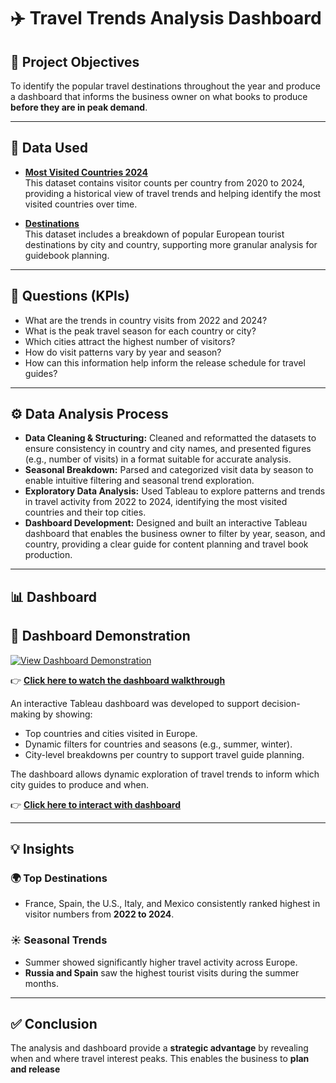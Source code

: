 # ✈️ Travel Trends Analysis Dashboard

## 🎯 Project Objectives
To identify the popular travel destinations throughout the year and produce a dashboard that informs the business owner on what books to produce **before they are in peak demand**.

---

## 📂 Data Used

- **[Most Visited Countries 2024](https://docs.google.com/spreadsheets/d/1TxoJAMxUGXyDRznaPhSn2ojQVrwM__vyeUMEGf38Bvs/edit?usp=sharing)**  
  This dataset contains visitor counts per country from 2020 to 2024, providing a historical view of travel trends and helping identify the most visited countries over time.

- **[Destinations](https://docs.google.com/spreadsheets/d/18iYUQ6OC5b1jyALpI_gCIhPFs6DpM71GOxUUWBuL57w/edit?usp=sharing)**  
  This dataset includes a breakdown of popular European tourist destinations by city and country, supporting more granular analysis for guidebook planning.


---

## 📌 Questions (KPIs)
- What are the trends in country visits from 2022 and 2024?
- What is the peak travel season for each country or city?
- Which cities attract the highest number of visitors?
- How do visit patterns vary by year and season?
- How can this information help inform the release schedule for travel guides?

---

## ⚙️ Data Analysis Process

- **Data Cleaning & Structuring:** Cleaned and reformatted the datasets to ensure consistency in country and city names, and presented figures (e.g., number of visits) in a format suitable for accurate analysis.
- **Seasonal Breakdown:** Parsed and categorized visit data by season to enable intuitive filtering and seasonal trend exploration.
- **Exploratory Data Analysis:** Used Tableau to explore patterns and trends in travel activity from 2022 to 2024, identifying the most visited countries and their top cities.
- **Dashboard Development:** Designed and built an interactive Tableau dashboard that enables the business owner to filter by year, season, and country, providing a clear guide for content planning and travel book production.


---

## 📊 Dashboard

## 🎥 Dashboard Demonstration

[![View Dashboard Demonstration](https://drive.google.com/file/d/1ewcsyoBBKHoecxmz_Ak1iV2_eSU9q0AS/view?usp=sharing)](https://drive.google.com/file/d/1cGSeEW-58HDkrPArG_Azob-opCeWy2Kd/view?usp=sharing)

👉 **[Click here to watch the dashboard walkthrough](https://drive.google.com/file/d/1cGSeEW-58HDkrPArG_Azob-opCeWy2Kd/view?usp=sharing)**


An interactive Tableau dashboard was developed to support decision-making by showing:

- Top countries and cities visited in Europe.
- Dynamic filters for countries and seasons (e.g., summer, winter).
- City-level breakdowns per country to support travel guide planning.

The dashboard allows dynamic exploration of travel trends to inform which city guides to produce and when.


👉 **[Click here to interact with dashboard](https://public.tableau.com/views/Europesmostvisited/Dashboard2?:language=en-US&publish=yes&:sid=&:redirect=auth&:display_count=n&:origin=viz_share_link)**

---

## 💡 Insights

### 🌍 Top Destinations
- France, Spain, the U.S., Italy, and Mexico consistently ranked highest in visitor numbers from **2022 to 2024**.

### ☀️ Seasonal Trends
- Summer showed significantly higher travel activity across Europe.
- **Russia and Spain** saw the highest tourist visits during the summer months.

---

## ✅ Conclusion
The analysis and dashboard provide a **strategic advantage** by revealing when and where travel interest peaks. This enables the business to **plan and release**
